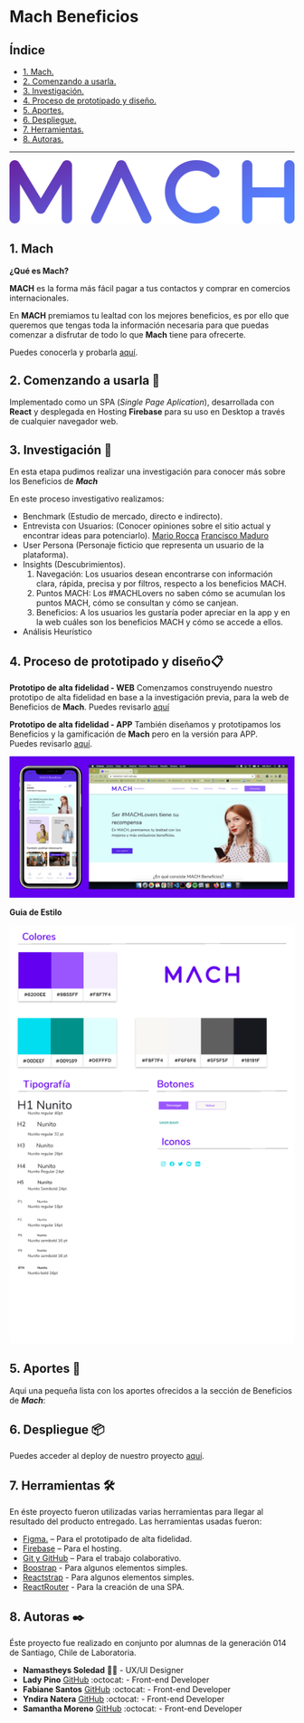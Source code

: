 # Mach Beneficios

## Índice

* [1. Mach.](#1-Mach)
* [2. Comenzando a usarla.](#2-Comenzando-a-usarla)
* [3. Investigación.](#3-Investigación)
* [4. Proceso de prototipado y diseño.](#4-Proceso-de-Prototipado-y-diseño)
* [5. Aportes.](#5-Aportes)
* [6. Despliegue.](#10-Despliegue)
* [7. Herramientas.](#7-Herramientas)
* [8. Autoras.](#8-Autoras)

***

![Logo](src/images/Logo.png)

## 1. Mach

**¿Qué es Mach?**

**MACH** es la forma más fácil pagar a tus contactos y comprar en comercios internacionales.

En **MACH** premiamos tu lealtad con los mejores beneficios, es por ello que queremos que tengas toda la información necesaria para que puedas comenzar a disfrutar de todo lo que **Mach** tiene para ofrecerte.

Puedes conocerla y probarla [aquí](https://hackathon-mach.web.app/).

## 2. Comenzando a usarla 🚀

Implementado como un SPA (*Single Page Aplication*), desarrollada con **React** y desplegada en Hosting **Firebase** para su uso en Desktop a través de cualquier navegador web.

## 3. Investigación 👀

En esta etapa pudimos realizar una investigación para conocer más sobre los Beneficios de ***Mach***

En este proceso investigativo realizamos:

* Benchmark (Estudio de mercado, directo e indirecto).
* Entrevista con Usuarios: (Conocer opiniones sobre el sitio actual y encontrar ideas para potenciarlo).
     [Mario Rocca](https://drive.google.com/drive/folders/1PNE_NR9NlQWFkVEwJxddpj4pXSuYIa37)
     [Francisco Maduro](https://drive.google.com/drive/folders/1PNE_NR9NlQWFkVEwJxddpj4pXSuYIa37)
* User Persona (Personaje ficticio que representa un usuario de la plataforma).
* Insights (Descubrimientos).
    1. Navegación: Los usuarios desean encontrarse con información clara, rápida, precisa y por filtros, respecto a los beneficios MACH.
    2. Puntos MACH: Los #MACHLovers no saben cómo se acumulan los puntos MACH, cómo se consultan y cómo se canjean.
    3. Beneficios: A los usuarios les gustaría poder apreciar en la app y en la web cuáles son los beneficios MACH y cómo se accede a ellos.
* Análisis Heurístico

## 4. Proceso de prototipado y diseño📋

**Prototipo de alta fidelidad - WEB**
Comenzamos construyendo nuestro prototipo de alta fidelidad en base a la investigación previa, para la web de Beneficios de **Mach**.
Puedes revisarlo [aquí](https://www.figma.com/file/HSayHEIuRomysC8t0qb4dn/MACH?node-id=259%3A1777)

**Prototipo de alta fidelidad - APP**
También diseñamos y prototipamos los Beneficios y la gamificación de **Mach** pero en la versión para APP.  
Puedes revisarlo [aquí](https://www.figma.com/proto/HSayHEIuRomysC8t0qb4dn/MACH?node-id=374%3A2238&scaling=contain).

![Prototipos](src/images/Desktop.jpg)

**Guia de Estilo**

![StyleGuide](src/images/Styleguide.jpg)

## 5. Aportes 💜

Aqui una pequeña lista con los aportes ofrecidos a la sección de Beneficios de  ***Mach***:

## 6. Despliegue 📦

Puedes acceder al deploy de nuestro proyecto [aquí](https://hackathon-mach.web.app/).

## 7. Herramientas 🛠️

En éste proyecto fueron utilizadas varias herramientas para llegar al resultado del producto entregado.
Las herramientas usadas fueron:

* [Figma.](https://www.figma.com/file/HSayHEIuRomysC8t0qb4dn/MACH?node-id=0%3A1) – Para el prototipado de alta fidelidad.
* [Firebase](https://firebase.google.com) – Para el hosting.
* [Git y GitHub](https://github.com/xsamynox/Hackathon-mach) – Para el trabajo colaborativo.
* [Boostrap](https://getbootstrap.com/) - Para algunos elementos simples.
* [Reactstrap](https://www.npmjs.com/package/reactstrap) - Para algunos elementos simples.
* [ReactRouter](https://reactrouter.com/) - Para la creación de una SPA.

## 8. Autoras ✒️

Éste proyecto fue realizado en conjunto por alumnas de la generación 014 de Santiago, Chile de Laboratoria.

* **Namastheys Soledad** 📝✨ - UX/UI Designer
* **Lady Pino** [GitHub](https://github.com/Ladypino) :octocat: - Front-end Developer
* **Fabiane Santos** [GitHub](https://github.com/FabianeSantos) :octocat: - Front-end Developer
* **Yndira Natera** [GitHub](https://github.com/naterayc) :octocat: - Front-end Developer
* **Samantha Moreno** [GitHub](https://github.com/xsamynox) :octocat: - Front-end Developer
